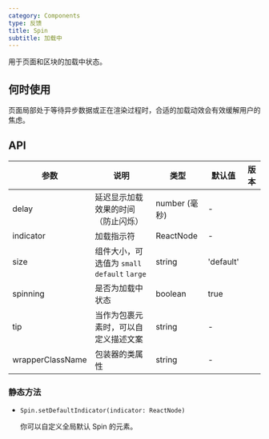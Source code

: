 ```yaml
---
category: Components
type: 反馈
title: Spin
subtitle: 加载中
---
```


用于页面和区块的加载中状态。

## 何时使用

页面局部处于等待异步数据或正在渲染过程时，合适的加载动效会有效缓解用户的焦虑。

## API

| 参数 | 说明 | 类型 | 默认值 | 版本 |
| --- | --- | --- | --- | --- |
| delay | 延迟显示加载效果的时间（防止闪烁） | number (毫秒) | - |  |
| indicator | 加载指示符 | ReactNode | - |  |
| size | 组件大小，可选值为 `small` `default` `large` | string | 'default' |  |
| spinning | 是否为加载中状态 | boolean | true |  |
| tip | 当作为包裹元素时，可以自定义描述文案 | string | - |  |
| wrapperClassName | 包装器的类属性 | string | - |  |

### 静态方法

- `Spin.setDefaultIndicator(indicator: ReactNode)`

  你可以自定义全局默认 Spin 的元素。
